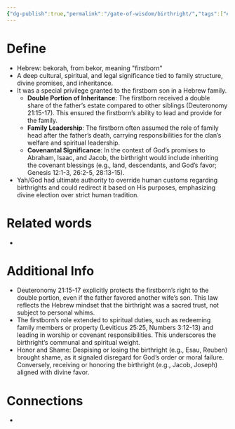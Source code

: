 ```yaml
---
{"dg-publish":true,"permalink":"/gate-of-wisdom/birthright/","tags":["#GateWisdom"]}
---
```


# Define
- Hebrew: bekorah, from bekor, meaning "firstborn" 
- A deep cultural, spiritual, and legal significance tied to family structure, divine promises, and inheritance.
-  It was a special privilege granted to the firstborn son in a Hebrew family.
	- **Double Portion of Inheritance**: The firstborn received a double share of the father’s estate compared to other siblings (Deuteronomy 21:15-17). This ensured the firstborn’s ability to lead and provide for the family.
	- **Family Leadership**: The firstborn often assumed the role of family head after the father’s death, carrying responsibilities for the clan’s welfare and spiritual leadership.
	- **Covenantal Significance**: In the context of God’s promises to Abraham, Isaac, and Jacob, the birthright would include inheriting the covenant blessings (e.g., land, descendants, and God’s favor; Genesis 12:1-3, 26:2-5, 28:13-15).
- Yah/God had ultimate authority to override human customs regarding birthrights and could redirect it based on His purposes, emphasizing divine election over strict human tradition.

# Related words
- 

# Additional Info
- Deuteronomy 21:15-17 explicitly protects the firstborn’s right to the double portion, even if the father favored another wife’s son. This law reflects the Hebrew mindset that the birthright was a sacred trust, not subject to personal whims.
- The firstborn’s role extended to spiritual duties, such as redeeming family members or property (Leviticus 25:25, Numbers 3:12-13) and leading in worship or covenant responsibilities. This underscores the birthright’s communal and spiritual weight.
- Honor and Shame: Despising or losing the birthright (e.g., Esau, Reuben) brought shame, as it signaled disregard for God’s order or moral failure. Conversely, receiving or honoring the birthright (e.g., Jacob, Joseph) aligned with divine favor.

# Connections
- 

